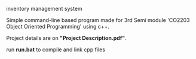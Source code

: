 inventory management system

Simple command-line based program made for 3rd Semi module 'CO2203 Object Oriented Programming' using c++.

Project details are on **"Project Description.pdf"**.

run **run.bat** to compile and link cpp files
